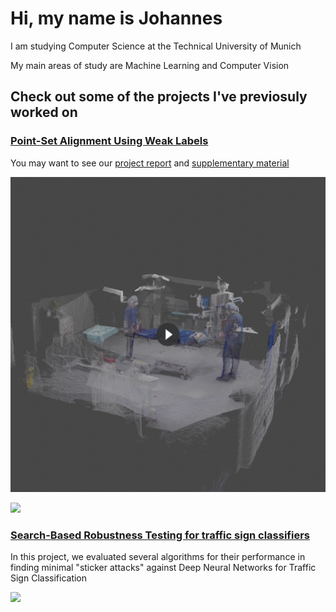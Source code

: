 # Hi, my name is Johannes

I am studying Computer Science at the Technical University of Munich

My main areas of study are Machine Learning and Computer Vision

## Check out some of the projects I've previosuly worked on

### [Point-Set Alignment Using Weak Labels](https://github.com/wngTn/synthetic_dcp)

You may want to see our [project report](https://github.com/wngTn/synthetic_dcp/blob/main/Project_Report.pdf) and [supplementary material](https://github.com/wngTn/synthetic_dcp/blob/main/Supplementary_Materials.pdf)

[![Visualization of the task](https://github.com/wngTn/synthetic_dcp/blob/main/assets/preview_video.png)](https://drive.google.com/file/d/10ExiSn-swk2jGCFB8Kq8de3IUifWTBWB/view?usp=share_link)

<img src="https://github.com/wngTn/synthetic_dcp/blob/main/assets/data_augmentation_vis.gif" width="400"/>



### [Search-Based Robustness Testing for traffic sign classifiers](https://gitfront.io/r/JohannesVolk/kGpYddba232z/traffic-sign-classifier-robustness-testing/)

In this project, we evaluated several algorithms for their performance in finding minimal "sticker attacks" against Deep Neural Networks for Traffic Sign Classification

[![](https://gitfront.io/r/JohannesVolk/kGpYddba232z/traffic-sign-classifier-robustness-testing/raw/rt_search_based/imgs/drive_video_preview.jpg)](https://drive.google.com/file/d/14JSosn3JALdvsQdWFVgUvGFUTY0LbB5e/view?usp=sharing)
